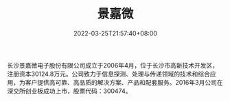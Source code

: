 ﻿---
weight: 
title: "景嘉微"
description: "长沙景嘉微电子股份有限公司成立于2006年4月，位于长沙市高新技术开发区，注册资本30124.8万元。公司致力于信息探测、处理与传递领域的技术和综合应用，为客户提供高可靠、高品质的解决方案、产品和配套服务。2016年3月公司在深交所创业板成功上市，股票代码：300474。"
date: 2022-03-25T21:57:40+08:00
lastmod: 2022-03-25T16:45:40+08:00
draft: false
authors: ["Metabd"]
featuredImage: "551.png"
link: "http://www.jingjiamicro.com/"
tags: ["景嘉微","算力"]
categories: ["navigation"]
navigation: ["算力"]
lightgallery: true
toc: true
pinned: false
recommend: false
recommend1: false
---
长沙景嘉微电子股份有限公司成立于2006年4月，位于长沙市高新技术开发区，注册资本30124.8万元。公司致力于信息探测、处理与传递领域的技术和综合应用，为客户提供高可靠、高品质的解决方案、产品和配套服务。2016年3月公司在深交所创业板成功上市，股票代码：300474。
